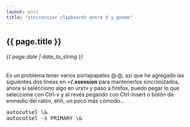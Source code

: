 ```yaml
---
layout: post
title: "sincronizar clipboards entre X y gnome"
---
```


## {{ page.title }}
###### {{ page.date | date_to_string }}

Es un problema tener varios portapapeles @.@, así que he agregado las siguientes dos líneas en **~/.xsession** para mantenerlos sincronizados, ahora si selecciono algo en urxtv y paso a firefox, puedo pegar lo que seleccione con Ctrl-v y al revés pegando con Ctrl-Insert o botón de enmedio del ratón, ehh, un poco más cómodo...

<pre class="sh_sh">
autocutsel \&
autocutsel -s PRIMARY \&
</pre>
